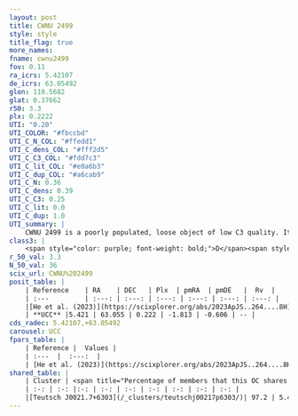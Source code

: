 ```yaml
---
layout: post
title: CWNU 2499
style: style
title_flag: true
more_names: 
fname: cwnu2499
fov: 0.11
ra_icrs: 5.42107
de_icrs: 63.05492
glon: 119.5682
glat: 0.37662
r50: 3.3
plx: 0.2222
UTI: "0.20"
UTI_COLOR: "#fbccbd"
UTI_C_N_COL: "#ffedd1"
UTI_C_dens_COL: "#fff2d5"
UTI_C_C3_COL: "#fdd7c3"
UTI_C_lit_COL: "#e0a6b3"
UTI_C_dup_COL: "#a6cab9"
UTI_C_N: 0.36
UTI_C_dens: 0.39
UTI_C_C3: 0.25
UTI_C_lit: 0.0
UTI_C_dup: 1.0
UTI_summary: |
    CWNU 2499 is a poorly populated, loose object of low C3 quality. It was recently reported in the literature. This object shares a large percentage of members with a later reported entry.
class3: |
    <span style="color: purple; font-weight: bold;">D</span><span style="color: #FFC300; font-weight: bold;">B</span>
r_50_val: 3.3
N_50_val: 36
scix_url: CWNU%202499
posit_table: |
    | Reference    | RA    | DEC   | Plx  | pmRA  | pmDE   |  Rv  |
    | :---         | :---: | :---: | :---: | :---: | :---: | :---: |
    |[He et al. (2023)](https://scixplorer.org/abs/2023ApJS..264....8H) | 5.42 | 63.054 | 0.229 | -1.808 | -0.606 | -- |
    | **UCC** |5.421 | 63.055 | 0.222 | -1.813 | -0.606 | -- | 
cds_radec: 5.42107,+63.05492
carousel: UCC
fpars_table: |
    | Reference |  Values |
    | :---  |  :---:  |
    | [He et al. (2023)](https://scixplorer.org/abs/2023ApJS..264....8H) | `A0=4.0, m-M=13.45, logAge=6.6` |
shared_table: |
    | Cluster | <span title="Percentage of members that this OC shares with the ones listed">%</span>   | RA   | DEC   | Plx   | pmRA  | pmDE  | Rv | UTI |
    | :-: | :-: |:-: | :-: | :-: | :-: | :-: | :-: | :-: |
    |[Teutsch J0021.7+6303](/_clusters/teutschj00217p6303/)| 97.2 | 5.42 | 63.06 | 0.22 | -1.82 | -0.61 | -128.6 |0.02 |
---
```

